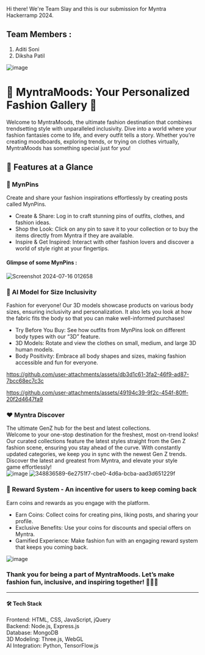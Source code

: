 Hi there! We're Team Slay and this is our submission for Myntra Hackerramp 2024. 
## Team Members : 
1. Aditi Soni 
2. Diksha Patil

![image](https://github.com/user-attachments/assets/9424b3c1-23f8-4303-bd63-dc92eefe286c)

# 🎨 MyntraMoods: Your Personalized Fashion Gallery  🌟
Welcome to MyntraMoods, the ultimate fashion destination that combines trendsetting style with unparalleled inclusivity. Dive into a world where your fashion fantasies come to life, and every outfit tells a story. Whether you’re creating moodboards, exploring trends, or trying on clothes virtually, MyntraMoods has something special just for you!

## 🌟 Features at a Glance
 ### 📌 MynPins
 Create and share your fashion inspirations effortlessly by creating posts called MynPins. 

- Create & Share: Log in to craft stunning pins of outfits, clothes, and fashion ideas.
- Shop the Look: Click on any pin to save it to your collection or to buy the items directly from Myntra if they are available.
- Inspire & Get Inspired: Interact with other fashion lovers and discover a world of style right at your fingertips.

 #### Glimpse of some MynPins :
![Screenshot 2024-07-16 012658](https://github.com/user-attachments/assets/2f7b176a-5d69-4004-b9a8-d950f60b95e4)


 ### 👗 AI Model for Size Inclusivity
Fashion for everyone! Our 3D models showcase products on various body sizes, ensuring inclusivity and personalization. It also lets you look at how the fabric fits the body so that you can make well-informed purchases!

- Try Before You Buy: See how outfits from MynPins look on different body types with our “3D” feature.
- 3D Models: Rotate and view the clothes on small, medium, and large 3D human models.
- Body Positivity: Embrace all body shapes and sizes, making fashion accessible and fun for everyone.

https://github.com/user-attachments/assets/db3d1c61-3fa2-46f9-ad87-7bcc68ec7c3c


https://github.com/user-attachments/assets/49194c39-9f2c-454f-80ff-20f2d4647fa9


### ❤️ Myntra Discover
The ultimate GenZ hub for the best and latest collections. <br> 
Welcome to your one-stop destination for the freshest, most on-trend looks! Our curated collections feature the latest styles straight from the Gen Z fashion scene, ensuring you stay ahead of the curve. With constantly updated categories, we keep you in sync with the newest Gen Z trends. Discover the latest and greatest from Myntra, and elevate your style game effortlessly! <br> 
![image](https://github.com/user-attachments/assets/2e2a4e65-7060-43b2-83e0-10398428a970)
![348836589-6e2751f7-cbe0-4d6a-bcba-aad3d651229f](https://github.com/user-attachments/assets/7998bf2f-3e6f-4912-adda-79e14d5e8574)


 ### 🎁 Reward System - An incentive for users to keep coming back 
Earn coins and rewards as you engage with the platform.

- Earn Coins: Collect coins for creating pins, liking posts, and sharing your profile.
- Exclusive Benefits: Use your coins for discounts and special offers on Myntra.
- Gamified Experience: Make fashion fun with an engaging reward system that keeps you coming back. <br> 


![image](https://github.com/user-attachments/assets/866b5a2e-5cc1-4997-a6c9-2488491c51dc)


### Thank you for being a part of MyntraMoods. Let’s make fashion fun, inclusive, and inspiring together! 🌈👗✨
-----
#### 🛠 Tech Stack
Frontend: HTML, CSS, JavaScript, jQuery <br>
Backend: Node.js, Express.js <br>
Database: MongoDB <br> 
3D Modeling: Three.js, WebGL <br> 
AI Integration: Python, TensorFlow.js <br> 
  
